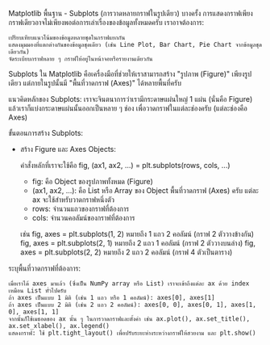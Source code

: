 Matplotlib พื้นฐาน - Subplots (การวาดหลายกราฟในรูปเดียว)
บางครั้ง การแสดงกราฟเพียงกราฟเดียวอาจไม่เพียงพอต่อการเล่าเรื่องของข้อมูลทั้งหมดครับ เราอาจต้องการ:

    เปรียบเทียบแนวโน้มของข้อมูลหลายชุดในกราฟแยกกัน
    แสดงมุมมองที่แตกต่างกันของข้อมูลชุดเดียว (เช่น Line Plot, Bar Chart, Pie Chart จากข้อมูลชุดเดียวกัน)
    จัดระเบียบกราฟหลาย ๆ กราฟให้อยู่ในหน้าจอหรือรายงานเดียวกัน

Subplots ใน Matplotlib คือเครื่องมือที่ช่วยให้เราสามารถสร้าง "รูปภาพ (Figure)" เพียงรูปเดียว แต่ภายในรูปนั้นมี "พื้นที่วาดกราฟ (Axes)" ได้หลายพื้นที่ครับ

แนวคิดหลักของ Subplots:
    เราจะจินตนาการว่าเรามีกระดาษแผ่นใหญ่ 1 แผ่น (นั่นคือ Figure) แล้วเราก็แบ่งกระดาษแผ่นนั้นออกเป็นหลาย ๆ ช่อง เพื่อวาดกราฟในแต่ละช่องครับ (แต่ละช่องคือ Axes)

ขั้นตอนการสร้าง Subplots:
- สร้าง Figure และ Axes Objects:

    คำสั่งหลักที่เราจะใช้คือ fig, (ax1, ax2, ...) = plt.subplots(rows, cols, ...)
    - fig: คือ Object ของรูปภาพทั้งหมด (Figure)
    - (ax1, ax2, ...): คือ List หรือ Array ของ Object พื้นที่วาดกราฟ (Axes) ครับ แต่ละ ax จะใช้สำหรับวาดกราฟหนึ่งตัว
    - rows: จำนวนแถวของกราฟที่ต้องการ
    - cols: จำนวนคอลัมน์ของกราฟที่ต้องการ
    
    เช่น fig, axes = plt.subplots(1, 2) หมายถึง 1 แถว 2 คอลัมน์ (กราฟ 2 ตัววางข้างกัน)
    fig, axes = plt.subplots(2, 1) หมายถึง 2 แถว 1 คอลัมน์ (กราฟ 2 ตัววางบนล่าง)
    fig, axes = plt.subplots(2, 2) หมายถึง 2 แถว 2 คอลัมน์ (กราฟ 4 ตัวเป็นตาราง)

ระบุพื้นที่วาดกราฟที่ต้องการ:

    เมื่อเราได้ axes มาแล้ว (ซึ่งเป็น NumPy array หรือ List) เราจะเข้าถึงแต่ละ ax ด้วย index เหมือน List ทั่วไปครับ
    ถ้า axes เป็นแบบ 1 มิติ (เช่น 1 แถว หรือ 1 คอลัมน์): axes[0], axes[1]
    ถ้า axes เป็นแบบ 2 มิติ (เช่น 2 แถว 2 คอลัมน์): axes[0, 0], axes[0, 1], axes[1, 0], axes[1, 1]
    จากนั้นก็ใช้เมธอดของ ax นั้น ๆ ในการวาดกราฟและตั้งค่า เช่น ax.plot(), ax.set_title(), ax.set_xlabel(), ax.legend()
    แสดงกราฟ: ใช้ plt.tight_layout() เพื่อปรับระยะห่างระหว่างกราฟให้สวยงาม และ plt.show()

